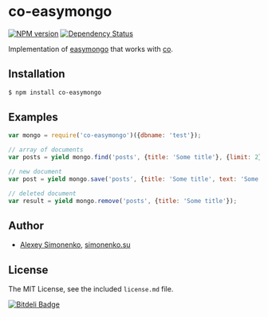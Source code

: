 # co-easymongo

[![NPM version](https://badge.fury.io/js/co-easymongo.png)](http://badge.fury.io/js/co-easymongo) [![Dependency Status](https://david-dm.org/yamb/co-easymongo.png)](https://david-dm.org/yamb/co-easymongo)

Implementation of [easymongo](https://github.com/meritt/easymongo) that works with [co](https://github.com/visionmedia/co).

## Installation

```bash
$ npm install co-easymongo
```

## Examples

```js
var mongo = require('co-easymongo')({dbname: 'test'});

// array of documents
var posts = yield mongo.find('posts', {title: 'Some title'}, {limit: 2});

// new document
var post = yield mongo.save('posts', {title: 'Some title', text: 'Some text'});

// deleted document
var result = yield mongo.remove('posts', {title: 'Some title'});
```

## Author

* [Alexey Simonenko](mailto:alexey@simonenko.su), [simonenko.su](http://simonenko.su)

## License

The MIT License, see the included `license.md` file.

[![Bitdeli Badge](https://d2weczhvl823v0.cloudfront.net/yamb/co-easymongo/trend.png)](https://bitdeli.com/free "Bitdeli Badge")
